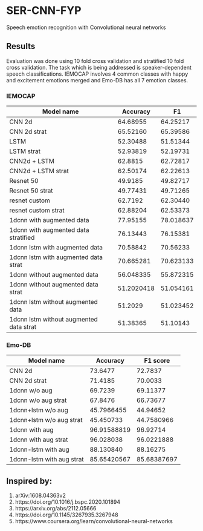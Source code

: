 # SER-CNN-FYP
Speech emotion recognition with Convolutional neural networks
## Results
Evaluation was done using 10 fold cross validation and stratified 10 fold cross validation. The task which is being addressed is speaker-dependent speech classifications. IEMOCAP involves 4 common classes with happy and excitement emotions merged and Emo-DB has all 7 emotion classes. 
### IEMOCAP
| Model name | Accuracy | F1 |
| --- | --- | --- |
| CNN 2d | 64.68955| 64.25217 |
| CNN 2d strat| 65.52160| 65.39586 |
| LSTM | 52.30488 | 51.51344 |
| LSTM strat| 52.93819 | 52.19731 |
| CNN2d + LSTM | 62.8815 | 62.72817 |
| CNN2d + LSTM strat| 62.50174 | 62.22613 |
| Resnet 50 | 49.9185 | 49.82717 |
| Resnet 50 strat| 49.77431 | 49.71265 |
| resnet custom | 62.7192 | 62.30440 |
| resnet custom strat| 62.88204 | 62.53373 |
| 1dcnn with augmented data | 77.95155 | 78.018637 |
| 1dcnn with augmented data stratified | 76.13443 | 76.15381 |
| 1dcnn lstm with augmented data | 70.58842 | 70.56233 |
| 1dcnn lstm with augmented data strat | 70.665281 | 70.623133 |
| 1dcnn without augmented data | 56.048335 | 55.872315 |
| 1dcnn without augmented data strat | 51.2020418 | 51.054161 |
| 1dcnn lstm without augmented data | 51.2029 | 51.023452 |
| 1dcnn lstm without augmented data strat | 51.38365 | 51.10143 |
### Emo-DB
| Model name | Accuracy | F1 score |
| --- | --- | --- |
| CNN 2d  | 73.6477 | 72.7837 |
| CNN 2d strat | 71.4185 | 70.0033 |
| 1dcnn w/o aug | 69.7239 | 69.11377 |
| 1dcnn w/o aug strat | 67.8476 | 66.73677 |
| 1dcnn+lstm w/o aug | 45.7966455 | 44.94652 |
| 1dcnn+lstm w/o aug strat | 45.450733 | 44.7580966 |
| 1dcnn with aug | 96.91588819 | 96.92714 |
| 1dcnn with aug strat  | 96.028038 | 96.0221888 |
| 1dcnn-lstm with aug | 88.130840 | 88.16275 |
| 1dcnn-lstm with aug strat | 85.65420567 | 85.68387697 |
## Inspired by:
<ol>
  <li>arXiv:1608.04363v2</li>
  <li>https://doi.org/10.1016/j.bspc.2020.101894</li>
  <li>https://arxiv.org/abs/2112.05666</li>
  <li>https://doi.org/10.1145/3267935.3267948</li>
  <li>https://www.coursera.org/learn/convolutional-neural-networks</li>
</ol>
